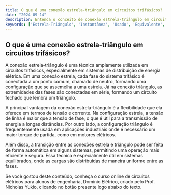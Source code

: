 ```yaml
---
title: O que é uma conexão estrela-triângulo em circuitos trifásicos?
date: "2024-09-14"
description: Entenda o conceito de conexão estrela-triângulo em circuitos trifásicos e sua aplicação em sistemas elétricos.
keywords: ['Estrela-Triângulo', 'Instantânea', 'Usado', 'Equivalente', 'Equilibrado', 'Exercício', 'Tensão']
---
```


## O que é uma conexão estrela-triângulo em circuitos trifásicos?

A conexão estrela-triângulo é uma técnica amplamente utilizada em circuitos trifásicos, especialmente em sistemas de distribuição de energia elétrica. Em uma conexão estrela, cada fase do sistema trifásico é conectada a um ponto comum, chamado de neutro, formando uma configuração que se assemelha a uma estrela. Já na conexão triângulo, as extremidades das fases são conectadas em série, formando um circuito fechado que lembra um triângulo.

A principal vantagem da conexão estrela-triângulo é a flexibilidade que ela oferece em termos de tensão e corrente. Na configuração estrela, a tensão de linha é maior que a tensão de fase, o que é útil para a transmissão de energia a longas distâncias. Por outro lado, a configuração triângulo é frequentemente usada em aplicações industriais onde é necessário um maior torque de partida, como em motores elétricos.

Além disso, a transição entre as conexões estrela e triângulo pode ser feita de forma automática em alguns sistemas, permitindo uma operação mais eficiente e segura. Essa técnica é especialmente útil em sistemas equilibrados, onde as cargas são distribuídas de maneira uniforme entre as fases.

Se você gostou deste conteúdo, conheça o curso online de circuitos elétricos para alunos de engenharia, Domínio Elétrico, criado pelo Prof. Nicholas Yukio, clicando no botão presente logo abaixo do texto.
